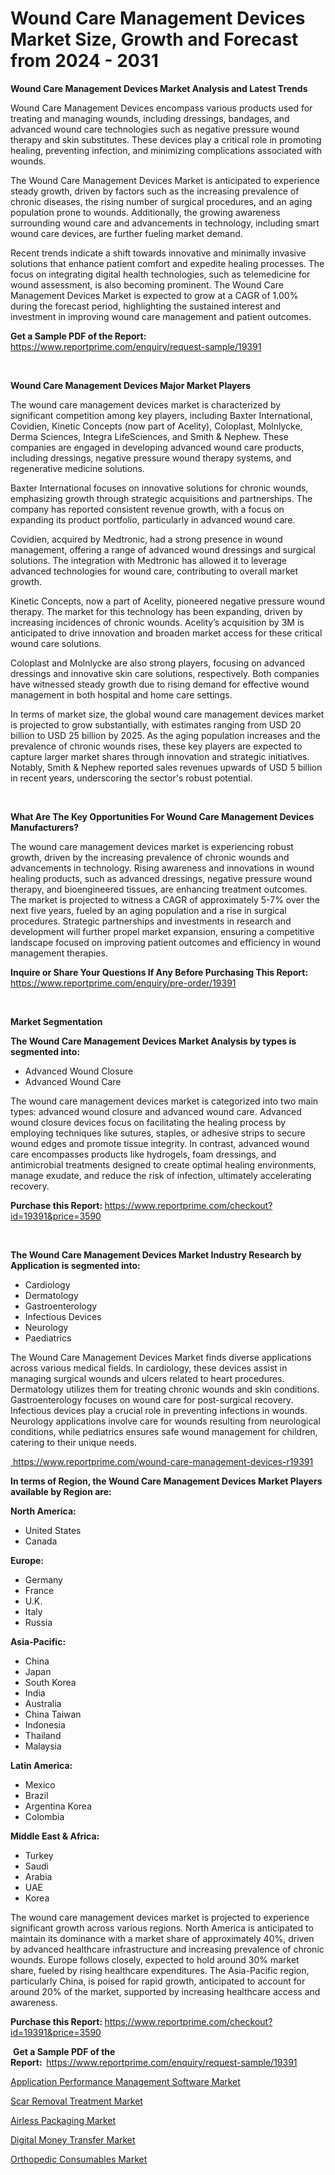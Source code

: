<p><h1>Wound Care Management Devices Market Size, Growth and Forecast from 2024 - 2031</h1></p><p><strong>Wound Care Management Devices Market Analysis and Latest Trends</strong></p>
<p><p>Wound Care Management Devices encompass various products used for treating and managing wounds, including dressings, bandages, and advanced wound care technologies such as negative pressure wound therapy and skin substitutes. These devices play a critical role in promoting healing, preventing infection, and minimizing complications associated with wounds.</p><p>The Wound Care Management Devices Market is anticipated to experience steady growth, driven by factors such as the increasing prevalence of chronic diseases, the rising number of surgical procedures, and an aging population prone to wounds. Additionally, the growing awareness surrounding wound care and advancements in technology, including smart wound care devices, are further fueling market demand.</p><p>Recent trends indicate a shift towards innovative and minimally invasive solutions that enhance patient comfort and expedite healing processes. The focus on integrating digital health technologies, such as telemedicine for wound assessment, is also becoming prominent. The Wound Care Management Devices Market is expected to grow at a CAGR of 1.00% during the forecast period, highlighting the sustained interest and investment in improving wound care management and patient outcomes.</p></p>
<p><strong>Get a Sample PDF of the Report:&nbsp;</strong> <a href="https://www.reportprime.com/enquiry/request-sample/19391?utm_campaign=1841&utm_medium=2&utm_source=Github&utm_content=ia&utm_term=23112024&utm_id=wound-care-management-devices">https://www.reportprime.com/enquiry/request-sample/19391</a></p>
<p>&nbsp;</p>
<p><strong>Wound Care Management Devices Major Market Players</strong></p>
<p><p>The wound care management devices market is characterized by significant competition among key players, including Baxter International, Covidien, Kinetic Concepts (now part of Acelity), Coloplast, Molnlycke, Derma Sciences, Integra LifeSciences, and Smith & Nephew. These companies are engaged in developing advanced wound care products, including dressings, negative pressure wound therapy systems, and regenerative medicine solutions.</p><p>Baxter International focuses on innovative solutions for chronic wounds, emphasizing growth through strategic acquisitions and partnerships. The company has reported consistent revenue growth, with a focus on expanding its product portfolio, particularly in advanced wound care.</p><p>Covidien, acquired by Medtronic, had a strong presence in wound management, offering a range of advanced wound dressings and surgical solutions. The integration with Medtronic has allowed it to leverage advanced technologies for wound care, contributing to overall market growth.</p><p>Kinetic Concepts, now a part of Acelity, pioneered negative pressure wound therapy. The market for this technology has been expanding, driven by increasing incidences of chronic wounds. Acelity’s acquisition by 3M is anticipated to drive innovation and broaden market access for these critical wound care solutions.</p><p>Coloplast and Molnlycke are also strong players, focusing on advanced dressings and innovative skin care solutions, respectively. Both companies have witnessed steady growth due to rising demand for effective wound management in both hospital and home care settings.</p><p>In terms of market size, the global wound care management devices market is projected to grow substantially, with estimates ranging from USD 20 billion to USD 25 billion by 2025. As the aging population increases and the prevalence of chronic wounds rises, these key players are expected to capture larger market shares through innovation and strategic initiatives. Notably, Smith & Nephew reported sales revenues upwards of USD 5 billion in recent years, underscoring the sector's robust potential.</p></p>
<p>&nbsp;</p>
<p><strong>What Are The Key Opportunities For Wound Care Management Devices Manufacturers?</strong></p>
<p><p>The wound care management devices market is experiencing robust growth, driven by the increasing prevalence of chronic wounds and advancements in technology. Rising awareness and innovations in wound healing products, such as advanced dressings, negative pressure wound therapy, and bioengineered tissues, are enhancing treatment outcomes. The market is projected to witness a CAGR of approximately 5-7% over the next five years, fueled by an aging population and a rise in surgical procedures. Strategic partnerships and investments in research and development will further propel market expansion, ensuring a competitive landscape focused on improving patient outcomes and efficiency in wound management therapies.</p></p>
<p><strong>Inquire or Share Your Questions If Any Before Purchasing This Report:</strong> <a href="https://www.reportprime.com/enquiry/pre-order/19391?utm_campaign=1841&utm_medium=2&utm_source=Github&utm_content=ia&utm_term=23112024&utm_id=wound-care-management-devices">https://www.reportprime.com/enquiry/pre-order/19391</a></p>
<p>&nbsp;</p>
<p><strong>Market Segmentation</strong></p>
<p><strong>The Wound Care Management Devices Market Analysis by types is segmented into:</strong></p>
<p><ul><li>Advanced Wound Closure</li><li>Advanced Wound Care</li></ul></p>
<p><p>The wound care management devices market is categorized into two main types: advanced wound closure and advanced wound care. Advanced wound closure devices focus on facilitating the healing process by employing techniques like sutures, staples, or adhesive strips to secure wound edges and promote tissue integrity. In contrast, advanced wound care encompasses products like hydrogels, foam dressings, and antimicrobial treatments designed to create optimal healing environments, manage exudate, and reduce the risk of infection, ultimately accelerating recovery.</p></p>
<p><strong>Purchase this Report:&nbsp;</strong><a href="https://www.reportprime.com/checkout?id=19391&price=3590&utm_campaign=1841&utm_medium=2&utm_source=Github&utm_content=ia&utm_term=23112024&utm_id=wound-care-management-devices">https://www.reportprime.com/checkout?id=19391&price=3590</a></p>
<p>&nbsp;</p>
<p><strong>The Wound Care Management Devices Market Industry Research by Application is segmented into:</strong></p>
<p><ul><li>Cardiology</li><li>Dermatology</li><li>Gastroenterology</li><li>Infectious Devices</li><li>Neurology</li><li>Paediatrics</li></ul></p>
<p><p>The Wound Care Management Devices Market finds diverse applications across various medical fields. In cardiology, these devices assist in managing surgical wounds and ulcers related to heart procedures. Dermatology utilizes them for treating chronic wounds and skin conditions. Gastroenterology focuses on wound care for post-surgical recovery. Infectious devices play a crucial role in preventing infections in wounds. Neurology applications involve care for wounds resulting from neurological conditions, while pediatrics ensures safe wound management for children, catering to their unique needs.</p></p>
<p><a href="https://www.reportprime.com/wound-care-management-devices-r19391?utm_campaign=1841&utm_medium=2&utm_source=Github&utm_content=ia&utm_term=23112024&utm_id=wound-care-management-devices">&nbsp;https://www.reportprime.com/wound-care-management-devices-r19391</a></p>
<p><strong>In terms of Region, the Wound Care Management Devices Market Players available by Region are:</strong></p>
<p>
    <p> <strong> North America: </strong>
        <ul>
            <li>United States</li>
            <li>Canada</li>
        </ul>
        </p> 
    <p> <strong> Europe: </strong>
        <ul>
            <li>Germany</li>
            <li>France</li>
            <li>U.K.</li>
            <li>Italy</li>
            <li>Russia</li>
        </ul>
        </p> 
    <p> <strong> Asia-Pacific: </strong>
        <ul>
            <li>China</li>
            <li>Japan</li>
            <li>South Korea</li>
            <li>India</li>
            <li>Australia</li>
            <li>China Taiwan</li>
            <li>Indonesia</li>
            <li>Thailand</li>
            <li>Malaysia</li>
        </ul>
        </p> 
    <p> <strong> Latin America: </strong>
        <ul>
            <li>Mexico</li>
            <li>Brazil</li>
            <li>Argentina Korea</li>
            <li>Colombia</li>
        </ul>
        </p> 
    <p> <strong> Middle East & Africa: </strong>
        <ul>
            <li>Turkey</li>
            <li>Saudi</li>
            <li>Arabia</li>
            <li>UAE</li>
            <li>Korea</li>
        </ul>
    </p>
    </p>
<p><p>The wound care management devices market is projected to experience significant growth across various regions. North America is anticipated to maintain its dominance with a market share of approximately 40%, driven by advanced healthcare infrastructure and increasing prevalence of chronic wounds. Europe follows closely, expected to hold around 30% market share, fueled by rising healthcare expenditures. The Asia-Pacific region, particularly China, is poised for rapid growth, anticipated to account for around 20% of the market, supported by increasing healthcare access and awareness.</p></p>
<p><strong>Purchase this Report: </strong><a href="https://www.reportprime.com/checkout?id=19391&price=3590&utm_campaign=1841&utm_medium=2&utm_source=Github&utm_content=ia&utm_term=23112024&utm_id=wound-care-management-devices">https://www.reportprime.com/checkout?id=19391&price=3590</a></p>
<p>&nbsp;<strong>Get a Sample PDF of the Report:&nbsp;&nbsp;</strong><a href="https://www.reportprime.com/enquiry/request-sample/19391?utm_campaign=1841&utm_medium=2&utm_source=Github&utm_content=ia&utm_term=23112024&utm_id=wound-care-management-devices">https://www.reportprime.com/enquiry/request-sample/19391</a></p>
<p><strong></strong></p>
<p><p><a href="https://issuu.com/reportprime-2/docs/application-performance-management-_75ef7654583768?utm_campaign=1841&utm_medium=2&utm_source=Github&utm_content=ia&utm_term=23112024&utm_id=wound-care-management-devices">Application Performance Management Software Market</a></p><p><a href="https://www.linkedin.com/pulse/scar-removal-treatment-market-regional-outlook-competition-2024-2031-v4wsf?utm_campaign=1841&utm_medium=2&utm_source=Github&utm_content=ia&utm_term=23112024&utm_id=wound-care-management-devices">Scar Removal Treatment Market</a></p><p><a href="https://www.linkedin.com/pulse/top-factors-boosting-airless-packaging-market-growth-123-cagr-jhgve?utm_campaign=1841&utm_medium=2&utm_source=Github&utm_content=ia&utm_term=23112024&utm_id=wound-care-management-devices">Airless Packaging Market</a></p><p><a href="https://issuu.com/reportprime-2/docs/digital-money-transfer-market-size-_78dea263162b2b?utm_campaign=1841&utm_medium=2&utm_source=Github&utm_content=ia&utm_term=23112024&utm_id=wound-care-management-devices">Digital Money Transfer Market</a></p><p><a href="https://www.linkedin.com/pulse/assessing-effect-ofcompany-theorthopedic-consumables-market-skrqc?utm_campaign=1841&utm_medium=2&utm_source=Github&utm_content=ia&utm_term=23112024&utm_id=wound-care-management-devices">Orthopedic Consumables Market</a></p></p>
